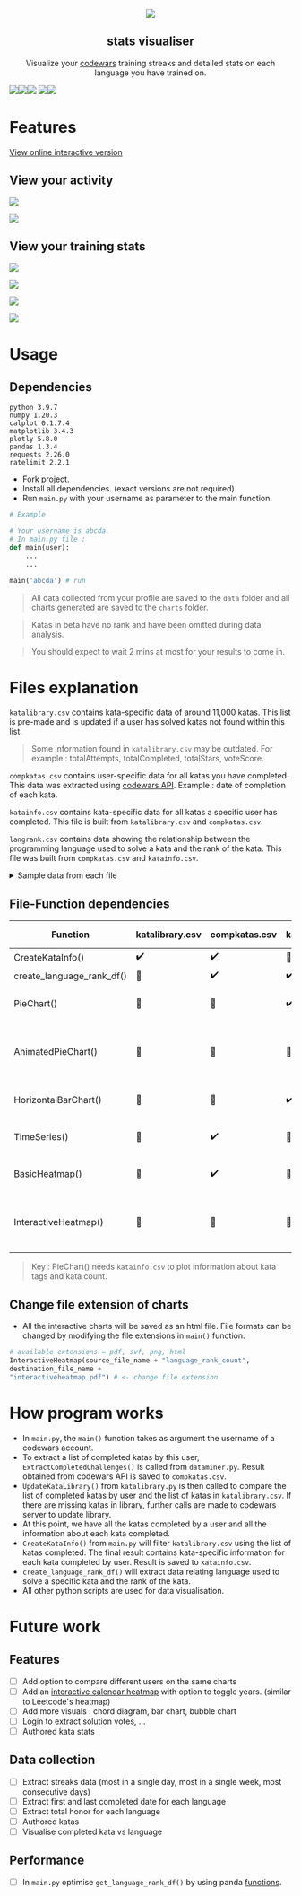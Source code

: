 <p align="center">
<img src="codewarslogo.png" class="center">
 <h2 align="center"> stats visualiser</h2>
 <p align="center">Visualize your <a href="https://www.codewars.com/">codewars</a>
 training streaks and detailed stats on each language you have trained on. </p>
</p>


<img src = "https://img.shields.io/badge/codewars%20API-v1-green"><img src="https://img.shields.io/badge/Python-3.9.7-orange"><img src = "https://img.shields.io/badge/Panda-1.3.3-blue"> <img src = "https://img.shields.io/badge/MatPlotLib-3.4.3-yellowgreen"><img src = "https://img.shields.io/badge/Plotly-5.8.0-lightgrey">



# Features #
[View online interactive version](https://creme332.github.io/codewars-stats-visualiser/)

## View  your activity ##
![](charts/samplebasicheatmap1.png)

![](charts/sampletimeseries.png)

## View your training stats ##
![](charts/sampleheatmap2.png)

![](charts/samplepie1.png)

![](charts/samplebarchart.png)

![](charts/samplepie2.png)


# Usage # 

## Dependencies ##
```
python 3.9.7
numpy 1.20.3
calplot 0.1.7.4
matplotlib 3.4.3 
plotly 5.8.0
pandas 1.3.4
requests 2.26.0
ratelimit 2.2.1
```
- Fork project.
- Install all dependencies. (exact versions are not required)
- Run `main.py` with your username as parameter to the main function. 
```python
# Example 

# Your username is abcda.
# In main.py file :
def main(user):
    ...
    ...

main('abcda') # run

```
> All data collected from your profile are saved to the `data` folder and all charts generated are saved to the `charts` folder. 

> Katas in beta have no rank and have been omitted during data analysis.

> You should expect to wait 2 mins at most for your results to come in.

# Files explanation

`katalibrary.csv` contains kata-specific data of around 11,000 katas. This list is pre-made and is updated if a user has solved katas not found within this list.

> Some information found in `katalibrary.csv` may be outdated. For example : totalAttempts, totalCompleted, totalStars, voteScore.


`compkatas.csv` contains user-specific data for all katas you have completed. This data was extracted using [codewars API](https://dev.codewars.com/#introduction).
Example : date of completion of each kata.

`katainfo.csv` contains kata-specific data for all katas a specific user has completed. This file is built from `katalibrary.csv` and `compkatas.csv`.

`langrank.csv` contains data showing the relationship between the programming language used to solve a kata and the rank of the kata. This file was built from `compkatas.csv` and `katainfo.csv`.

<details>
  <summary>Sample data from each file</summary>
  
## compkatas.csv
|    | id                       | name                           | slug                           | completedAt              | completedLanguages   |
|---:|:-------------------------|:-------------------------------|:-------------------------------|:-------------------------|:---------------------|
|  0 | 58db9545facc51e3db00000a | A Simple Music Encoder         | a-simple-music-encoder         | 2022-06-13T13:01:40.015Z | ['python']           |
|  1 | 546f922b54af40e1e90001da | Replace With Alphabet Position | replace-with-alphabet-position | 2022-06-11T17:55:25.622Z | ['python']           |

## langrank.csv
|    | index   |   cpp |   python |   vb |
|---:|:--------|------:|---------:|-----:|
|  0 | 1 kyu   |     0 |        0 |    0 |
|  1 | 2 kyu   |     2 |        0 |    0 |

## katalibrary.csv // katainfo.csv 
|    | id                       | name                  | slug                  | category   | publishedAt              |   approvedAt | languages                                                                                                           | url                                                    | rank                                         | createdAt                | createdBy                                                                  |                                                                                                                                                                             |   totalAttempts |   totalCompleted |   totalStars |   voteScore | tags           | contributorsWanted   | unresolved                      |   approvedBy |
|---:|:-------------------------|:----------------------|:----------------------|:-----------|:-------------------------|-------------:|:--------------------------------------------------------------------------------------------------------------------|:-------------------------------------------------------|:---------------------------------------------|:-------------------------|:---------------------------------------------------------------------------|:---------------------------------------------------------------------------------------------------------------------------------------------------------------------------------------------------------------------------------------------------------------------------------------------------------------------------------------------|----------------:|-----------------:|-------------:|------------:|:---------------|:---------------------|:--------------------------------|-------------:|
|  0 | 51b66044bce5799a7f000003 | Roman Numerals Helper | roman-numerals-helper | algorithms | 2013-06-10T23:54:10.738Z |          nan | ['javascript', 'coffeescript', 'ruby', 'python', 'cpp', 'c', 'julia', 'swift', 'java', 'csharp', 'fsharp', 'cobol'] | https://www.codewars.com/kata/51b66044bce5799a7f000003 | {'id': -4, 'name': '4 kyu', 'color': 'blue'} | 2013-06-10T23:24:52.310Z | {'username': 'jhoffner', 'url': 'https://www.codewars.com/users/jhoffner'} | Create a RomanNumerals class..                                                                                                              |          100014 |            14597 |         1417 |        1286 | ['Algorithms'] | True                 | {'issues': 3, 'suggestions': 2} |          nan |
</details>

## File-Function dependencies

Function |katalibrary.csv  | compkatas.csv|katainfo.csv |langrank.csv   |  Info plotted|
|---|---|---|---|---|---|
CreateKataInfo()| ✔️|✔️|🔴 |🔴 |None
create_language_rank_df()| 🔴|✔️|✔️|🔴 |None
PieChart()|  🔴|🔴|✔️|🔴 |kata tags + kata count 
AnimatedPieChart()|🔴|🔴|🔴|✔️ |language + kata rank + kata count
HorizontalBarChart()|🔴|🔴|✔️|🔴 |kata rank + kata count
TimeSeries()|🔴|✔️|🔴| 🔴|date + kata count
BasicHeatmap()| 🔴|✔️|🔴|🔴 |date + kata count
InteractiveHeatmap()|🔴|🔴|🔴| ✔️|language + kata rank  + kata count

> Key : PieChart() needs `katainfo.csv` to plot information about kata tags and kata count.

## Change file extension of charts ##
- All the interactive charts will be saved as an html file. File formats can be changed by modifying the file extensions in `main()` function. 
```python
# available extensions = pdf, svf, png, html
InteractiveHeatmap(source_file_name + "language_rank_count",
destination_file_name +
"interactiveheatmap.pdf") # <- change file extension 
```

# How program works 

- In `main.py`, the `main()` function takes as argument the username of a codewars account.
- To extract a list of completed katas by this user, `ExtractCompletedChallenges()` is called from `dataminer.py`. Result obtained from codewars API is saved to `compkatas.csv`.
- `UpdateKataLibrary()` from `katalibrary.py` is then called to compare the list of completed katas by user and the list of katas in `katalibrary.csv`. If there are missing katas in library, further calls are made to codewars server to update library.
- At this point, we have all the katas completed by a user and all the information about each kata completed.
- `CreateKataInfo()` from `main.py` will filter `katalibrary.csv` using the list of katas completed. The final result contains kata-specific information for each kata completed by user. Result is saved to `katainfo.csv`.
- `create_language_rank_df()` will extract data relating language used to solve a specific kata and the rank of the kata.
- All other python scripts are used for data visualisation.

# Future work #
## Features
- [ ] Add option to compare different users on the same charts
- [ ] Add an [interactive calendar heatmap](https://towardsdatascience.com/developing-a-timeseries-heatmap-in-python-using-plotly-fcf1d69575a3) with option to toggle years. (similar to Leetcode's heatmap) 
- [ ] Add more visuals : chord diagram, bar chart, bubble chart
- [ ] Login to extract solution votes, ...
- [ ] Authored kata stats

## Data collection
- [ ] Extract streaks data (most in a single day, most in a single week, most consecutive days)
- [ ] Extract first and last completed date for each language
- [ ]  Extract total honor for each language
- [ ] Authored katas
- [ ] Visualise completed kata vs language

## Performance
- [ ] In `main.py` optimise `get_language_rank_df()` by using panda [functions](https://stackoverflow.com/questions/35623772/changing-structure-of-pandas-dataframe).
